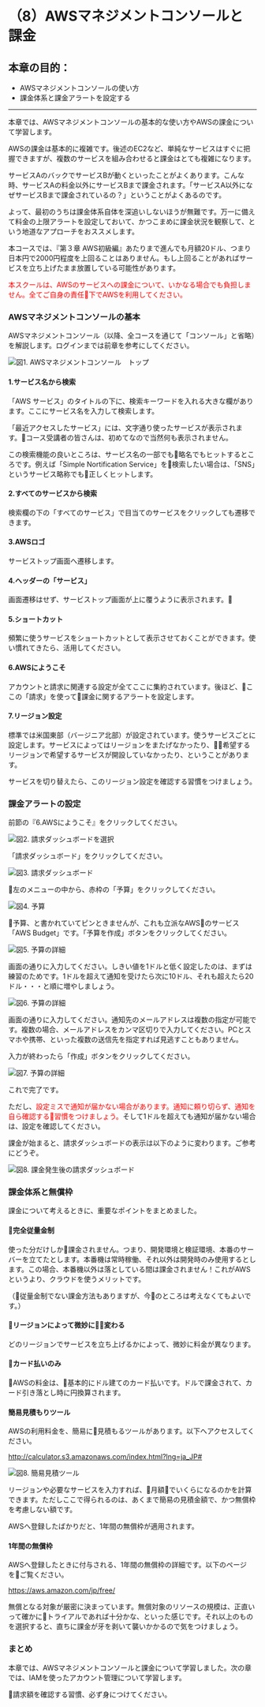# （8）AWSマネジメントコンソールと課金

## 本章の目的：

- AWSマネジメントコンソールの使い方
- 課金体系と課金アラートを設定する

***

本章では、AWSマネジメントコンソールの基本的な使い方やAWSの課金について学習します。

AWSの課金は基本的に複雑です。後述のEC2など、単純なサービスはすぐに把握できますが、複数のサービスを組み合わせると課金はとても複雑になります。

サービスAのバックでサービスBが動くといったことがよくあります。こんな時、サービスAの料金以外にサービスBまで課金されます。「サービスA以外になぜサービスBまで課金されているの？」ということがよくあるのです。

よって、最初のうちは課金体系自体を深追いしないほうが無難です。万一に備えて料金の上限アラートを設定しておいて、かつこまめに課金状況を観察して、という地道なアプローチをおススメします。

本コースでは、『第３章 AWS初級編』あたりまで進んでも月額20ドル、つまり日本円で2000円程度を上回ることはありません。もし上回ることがあればサービスを立ち上げたまま放置している可能性があります。

<font color="Red">本スクールは、AWSのサービスへの課金について、いかなる場合でも負担しません。全てご自身の責任下でAWSを利用してください。</font>

### AWSマネジメントコンソールの基本

AWSマネジメントコンソール（以降、全コースを通じて「コンソール」と省略）を解説します。ログインまでは前章を参考にしてください。

![図1. AWSマネジメントコンソール　トップ](Fig1.png)

#### 1.サービス名から検索

「AWS サービス」のタイトルの下に、検索キーワードを入れる大きな欄があります。ここにサービス名を入力して検索します。

「最近アクセスしたサービス」には、文字通り使ったサービスが表示されます。コース受講者の皆さんは、初めてなので当然何も表示されません。

この検索機能の良いところは、サービス名の一部でも略名でもヒットするところです。例えば「Simple Nortification Service」を検索したい場合は、「SNS」というサービス略称でも正しくヒットします。

#### 2.すべてのサービスから検索

検索欄の下の「すべてのサービス」で目当てのサービスをクリックしても遷移できます。

#### 3.AWSロゴ

サービストップ画面へ遷移します。

#### 4.ヘッダーの「サービス」

画面遷移はせず、サービストップ画面が上に覆うように表示されます。

#### 5.ショートカット

頻繁に使うサービスをショートカットとして表示させておくことができます。使い慣れてきたら、活用してください。

#### 6.AWSにようこそ

アカウントと請求に関連する設定が全てここに集約されています。後ほど、ここの「請求」を使って課金に関するアラートを設定します。

#### 7.リージョン設定

標準では米国東部（バージニア北部）が設定されています。使うサービスごとに設定します。サービスによってはリージョンをまたげなかったり、希望するリージョンで希望するサービスが開設していなかったり、ということがあります。

サービスを切り替えたら、このリージョン設定を確認する習慣をつけましょう。

### 課金アラートの設定

前節の『6.AWSにようこそ』をクリックしてください。

![図2. 請求ダッシュボードを選択](Fig2.png)

「請求ダッシュボード」をクリックしてください。

![図3. 請求ダッシュボード](Fig3.png)

左のメニューの中から、赤枠の「予算」をクリックしてください。

![図4. 予算](Fig4.png)

予算、と書かれていてピンときませんが、これも立派なAWSのサービス「AWS Budget」です。「予算を作成」ボタンをクリックしてください。

![図5. 予算の詳細](Fig5.png)

画面の通りに入力してください。しきい値を1ドルと低く設定したのは、まずは練習のためです。1ドルを超えて通知を受けたら次に10ドル、それも超えたら20ドル・・・と順に増やしましょう。

![図6. 予算の詳細](Fig6.png)

画面の通りに入力してください。通知先のメールアドレスは複数の指定が可能です。複数の場合、メールアドレスをカンマ区切りで入力してください。PCとスマホや携帯、といった複数の送信先を指定すれば見逃すこともありません。

入力が終わったら「作成」ボタンをクリックしてください。

![図7. 予算の詳細](Fig7.png)

これで完了です。

ただし、<font color="Red">設定ミスで通知が届かない場合があります。通知に頼り切らず、通知を自ら確認する習慣をつけましょう。</font>そして1ドルを超えても通知が届かない場合は、設定を確認してください。

課金が始まると、請求ダッシュボードの表示は以下のように変わります。ご参考にどうぞ。

![図8. 課金発生後の請求ダッシュボード](Fig8.png)

### 課金体系と無償枠

課金について考えるときに、重要なポイントをまとめました。

#### 完全従量金制

使った分だけしか課金されません。つまり、開発環境と検証環境、本番のサーバーを立てたとします。本番機は常時稼働、それ以外は開発時のみ使用するとします。この場合、本番機以外は落としている間は課金されません！これがAWSというより、クラウドを使うメリットです。

（従量金制でない課金方法もありますが、今のところは考えなくてもよいです。）

#### リージョンによって微妙に変わる

どのリージョンでサービスを立ち上げるかによって、微妙に料金が異なります。

#### カード払いのみ

AWSの料金は、基本的にドル建てのカード払いです。ドルで課金されて、カード引き落とし時に円換算されます。

#### 簡易見積もりツール

AWSの利用料金を、簡易に見積もるツールがあります。以下へアクセスしてください。

http://calculator.s3.amazonaws.com/index.html?lng=ja_JP#

![図8. 簡易見積ツール](Fig8.png)

リージョンや必要なサービスを入力すれば、月額でいくらになるのかを計算できます。ただしここで得られるのは、あくまで簡易の見積金額で、かつ無償枠を考慮しない額です。

AWSへ登録したばかりだと、1年間の無償枠が適用されます。

#### 1年間の無償枠

AWSへ登録したときに付与される、1年間の無償枠の詳細です。以下のページをご覧ください。

https://aws.amazon.com/jp/free/

無償となる対象が厳密に決まっています。無償対象のリソースの規模は、正直いって確かにトライアルであれば十分かな、といった感じです。それ以上のものを選択すると、直ちに課金が牙を剥いて襲いかかるので気をつけましょう。

### まとめ

本章では、AWSマネジメントコンソールと課金について学習しました。次の章では、IAMを使ったアカウント管理について学習します。

請求額を確認する習慣、必ず身につけてください。
